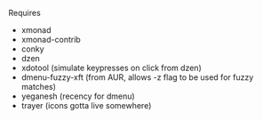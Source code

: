 Requires

 - xmonad
 - xmonad-contrib
 - conky
 - dzen
 - xdotool (simulate keypresses on click from dzen)
 - dmenu-fuzzy-xft (from AUR, allows -z flag to be used for fuzzy matches)
 - yeganesh (recency for dmenu)
 - trayer (icons gotta live somewhere)
